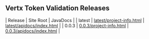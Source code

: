 ## Vertx Token Validation Releases

| Release | Site Root | JavaDocs |
| latest | [latest/project-info.html](https://Yaytay.github.io/jwt-validator-vertx/latest/project-info.html) | [latest/apidocs/index.html](https://Yaytay.github.io/jwt-validator-vertx/latest/apidocs/index.html) | 
| 0.0.3 | [0.0.3/project-info.html](https://Yaytay.github.io/jwt-validator-vertx/0.0.3/project-info.html) | [0.0.3/apidocs/index.html](https://Yaytay.github.io/jwt-validator-vertx/0.0.3/apidocs/index.html) | 
